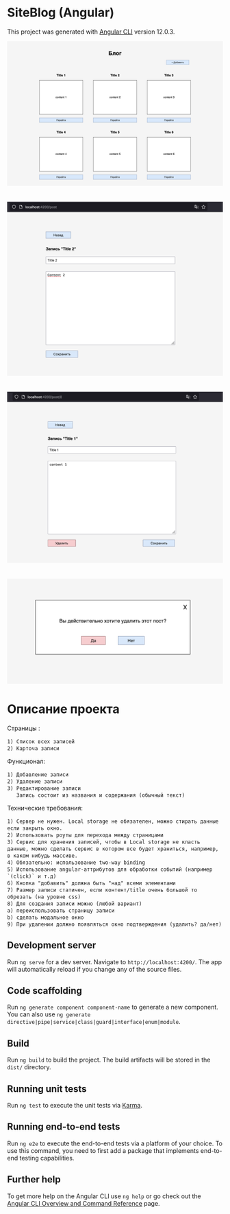 # SiteBlog (Angular)

This project was generated with [Angular CLI](https://github.com/angular/angular-cli) version 12.0.3.

<p align="center">
  <img src="screenshots/Post_list.png" width="600"/><br><br><br>
  <img src="screenshots/New_post.png" width="600"/><br><br><br>
  <img src="screenshots/Edit_post.png" width="600"/><br><br><br>
  <img src="screenshots/Del_post.png" width="600"/>
</p>

# Описание проекта

Страницы :

    1) Список всех записей
    2) Карточа записи

Функционал:

    1) Добавление записи
    2) Удаление записи
    3) Редактирование записи
       Запись состоит из названия и содержания (обычный текст) 

Технические требования: 

    1) Сервер не нужен. Local storage не обязателен, можно стирать данные если закрыть окно.
    2) Использовать роуты для перехода между страницами
    3) Сервис для хранения записей, чтобы в Local storage не класть данные, можно сделать сервис в котором все будет храниться, например, в каком нибудь массиве.
    4) Обязательно: использование two-way binding
    5) Использование angular-аттрибутов для обработки событий (например `(click)` и т.д)
    6) Кнопка "добавить" должна быть "над" всеми элементами
    7) Размер записи статичен, если контент/title очень большой то обрезать (на уровне css)
    8) Для создания записи можно (любой вариант)
    a) переиспользовать страницу записи
    b) сделать модальное окно
    9) При удалении должно появляться окно подтверждения (удалить? да/нет)

## Development server

Run `ng serve` for a dev server. Navigate to `http://localhost:4200/`. The app will automatically reload if you change any of the source files.

## Code scaffolding

Run `ng generate component component-name` to generate a new component. You can also use `ng generate directive|pipe|service|class|guard|interface|enum|module`.

## Build

Run `ng build` to build the project. The build artifacts will be stored in the `dist/` directory.

## Running unit tests

Run `ng test` to execute the unit tests via [Karma](https://karma-runner.github.io).

## Running end-to-end tests

Run `ng e2e` to execute the end-to-end tests via a platform of your choice. To use this command, you need to first add a package that implements end-to-end testing capabilities.

## Further help

To get more help on the Angular CLI use `ng help` or go check out the [Angular CLI Overview and Command Reference](https://angular.io/cli) page.
